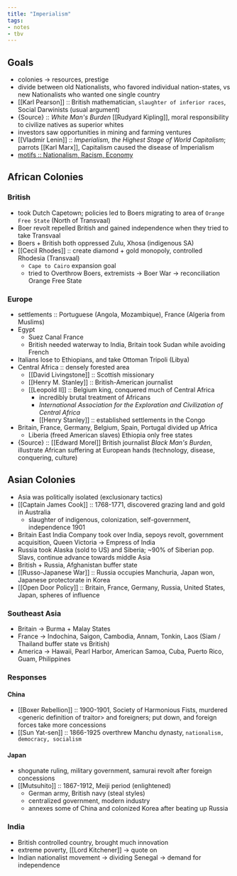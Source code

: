 ```yaml
---
title: "Imperialism"
tags:
- notes
- tbv
---
```

## Goals
- colonies -> resources, prestige
- divide between old Nationalists, who favored individual nation-states, vs new Nationalists who wanted one single country
- [[Karl Pearson]] :: British mathematician, `slaughter of inferior races`, Social Darwinists (usual argument)
- {Source} :: *White Man's Burden* [[Rudyard Kipling]], moral responsibility to civilize natives as superior whites
- investors saw opportunities in mining and farming ventures
- [[Vladmir Lenin]] :: *Imperialism, the Highest Stage of World Capitalism*; parrots [[Karl Marx]], Capitalism caused the disease of Imperialism
- <u>motifs :: Nationalism, Racism, Economy</u>
## African Colonies
### British
- took Dutch Capetown; policies led to Boers migrating to area of `Orange Free State` (North of Transvaal)
- Boer revolt repelled British and gained independence when they tried to take Transvaal
- Boers + British both oppressed Zulu, Xhosa (indigenous SA)
- [[Cecil Rhodes]] :: create diamond + gold monopoly, controlled Rhodesia (Transvaal)
	- `Cape to Cairo` expansion goal
	- tried to Overthrow Boers, extremists -> Boer War -> reconciliation Orange Free State
### Europe
- settlements :: Portuguese (Angola, Mozambique), France (Algeria from Muslims)
- Egypt
	- Suez Canal France
	- British needed waterway to India, Britain took Sudan while avoiding French
- Italians lose to Ethiopians, and take Ottoman Tripoli (Libya)
- Central Africa :: densely forested area
	- [[David Livingstone]] :: Scottish missionary
	- [[Henry M. Stanley]] :: British-American journalist
	- [[Leopold II]] :: Belgium king, conquered much of Central Africa
		- incredibly brutal treatment of Africans
		- *International Association for the Exploration and Civilization of Central Africa*
		- [[Henry Stanley]] :: established settlements in the Congo
- Britain, France, Germany, Belgium, Spain, Portugal divided up Africa
	- Liberia (freed American slaves) Ethiopia only free states
- {Source} :: [[Edward Morel]] British journalist *Black Man's Burden*, illustrate African suffering at European hands (technology, disease, conquering, culture)
## Asian Colonies
- Asia was politically isolated (exclusionary tactics)
- [[Captain James Cook]] :: 1768-1771, discovered grazing land and gold in Australia
	- slaughter of indigenous, colonization, self-government, independence 1901
- Britain East India Company took over India, sepoys revolt, government acquisition, Queen Victoria -> Empress of India
- Russia took Alaska (sold to US) and Siberia; ~90% of Siberian pop. Slavs, continue advance towards middle Asia
- British + Russia, Afghanistan buffer state
- [[Russo-Japanese War]] :: Russia occupies Manchuria, Japan won, Japanese protectorate in Korea
- [[Open Door Policy]] :: Britain, France, Germany, Russia, United States, Japan, spheres of influence
### Southeast Asia
- Britain -> Burma + Malay States
- France -> Indochina, Saigon, Cambodia, Annam, Tonkin, Laos (Siam / Thailand buffer state vs British)
- America -> Hawaii, Pearl Harbor, American Samoa, Cuba, Puerto Rico, Guam, Philippines
### Responses
#### China
- [[Boxer Rebellion]] :: 1900-1901, Society of Harmonious Fists, murdered \<generic definition of traitor\> and foreigners; put down, and foreign forces take more concessions
- [[Sun Yat-sen]] :: 1866-1925 overthrew Manchu dynasty, `nationalism, democracy, socialism`
#### Japan
- shogunate ruling, military government, samurai revolt after foreign concessions
- [[Mutsuhito]] :: 1867-1912, Meiji period (enlightened)
	- German army, British navy (steal styles)
	- centralized government, modern industry
	- annexes some of China and colonized Korea after beating up Russia
### India
- British controlled country, brought much innovation
- extreme poverty, [[Lord Kitchener]] -> quote on 
- Indian nationalist movement -> dividing Senegal -> demand for independence